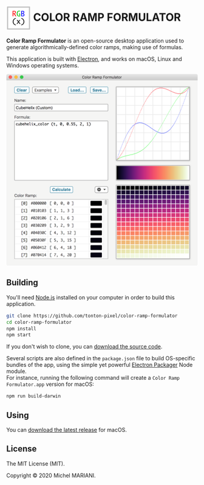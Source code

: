 # <img src="icons/icon-256.png" width="64px" align="center" alt="Color Ramp Formulator icon"> COLOR RAMP FORMULATOR

**Color Ramp Formulator** is an open-source desktop application used to generate algorithmically-defined color ramps, making use of formulas.

This application is built with [Electron](https://electronjs.org), and works on macOS, Linux and Windows operating systems.

<img src="screenshots/color-ramp-formulator.png" width="675" alt="Color Ramp Formulator screenshot">

## Building

You'll need [Node.js](https://nodejs.org) installed on your computer in order to build this application.

```bash
git clone https://github.com/tonton-pixel/color-ramp-formulator
cd color-ramp-formulator
npm install
npm start
```

If you don't wish to clone, you can [download the source code](https://github.com/tonton-pixel/color-ramp-formulator/archive/master.zip).

Several scripts are also defined in the `package.json` file to build OS-specific bundles of the app, using the simple yet powerful [Electron Packager](https://github.com/electron-userland/electron-packager) Node module.\
For instance, running the following command will create a `Color Ramp Formulator.app` version for macOS:

```bash
npm run build-darwin
```

## Using

You can [download the latest release](https://github.com/tonton-pixel/color-ramp-formulator/releases) for macOS.

## License

The MIT License (MIT).

Copyright © 2020 Michel MARIANI.
